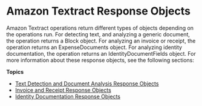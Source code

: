 # Amazon Textract Response Objects<a name="how-it-works-document-response"></a>

Amazon Textract operations return different types of objects depending on the operations run\. For detecting text, and analyzing a generic document, the operation returns a Block object\. For analyzing an invoice or receipt, the operation returns an ExpenseDocuments object\. For analyzing identity documentation, the operation returns an IdentityDocumentFields object\. For more information about these response objects, see the following sections:

**Topics**
+ [Text Detection and Document Analysis Response Objects](how-it-works-document-layout.md)
+ [Invoice and Receipt Response Objects](expensedocuments.md)
+ [Identity Documentation Response Objects](identitydocumentfields.md)